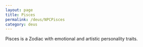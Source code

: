 ```yaml
---
layout: page
title: Pisces
permalink: /deus/NPCPisces
category: deus
---
```

Pisces is a Zodiac with emotional and artistic personality traits.
